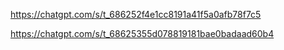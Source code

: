 https://chatgpt.com/s/t_686252f4e1cc8191a41f5a0afb78f7c5

https://chatgpt.com/s/t_68625355d078819181bae0badaad60b4